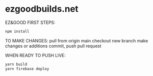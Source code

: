 # ezgoodbuilds.net



EZ&GOOD FIRST STEPS:
```bash
npm install
```

TO MAKE CHANGES:
pull from origin main
checkout new branch
make changes or additions
commit, push
pull request

WHEN READY TO PUSH LIVE:
```bash
yarn build
yarn firebase deploy
```

